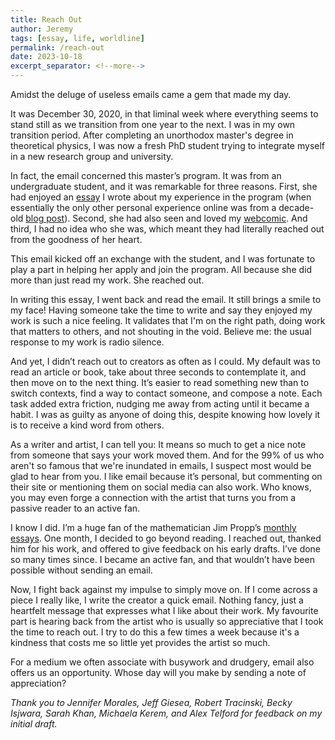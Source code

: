```yaml
---
title: Reach Out
author: Jeremy
tags: [essay, life, worldline]
permalink: /reach-out
date: 2023-10-18
excerpt_separator: <!--more-->
---
```


Amidst the deluge of useless emails came a gem that made my day.

It was December 30, 2020, in that liminal week where everything seems to stand still as we transition from one year to the next. I was in my own transition period. After completing an unorthodox master's degree in theoretical physics, I was now a fresh PhD student trying to integrate myself in a new research group and university.

In fact, the email concerned this master’s program. It was from an undergraduate student, and it was remarkable for three reasons. First, she had enjoyed an [essay](https://cotejer.github.io/psion) I wrote about my experience in the program (when essentially the only other personal experience online was from a decade-old [blog post](https://saurabhmadaan.wordpress.com/2009/12/22/perimeter-scholars-international-a-student-experience/)). Second, she had also seen and loved my [webcomic](https://handwaving.github.io/). And third, I had no idea who she was, which meant they had literally reached out from the goodness of her heart.

This email kicked off an exchange with the student, and I was fortunate to play a part in helping her apply and join the program.  All because she did more than just read my work. She reached out.

In writing this essay, I went back and read the email. It still brings a smile to my face! Having someone take the time to write and say they enjoyed my work is such a nice feeling. It validates that I'm on the right path, doing work that matters to others, and not shouting in the void. Believe me: the usual response to my work is radio silence.

And yet, I didn’t reach out to creators as often as I could. My default was to read an article or book, take about three seconds to contemplate it, and then move on to the next thing. It’s easier to read something new than to switch contexts, find a way to contact someone, and compose a note. Each task added extra friction, nudging me away from acting until it became a habit. I was as guilty as anyone of doing this, despite knowing how lovely it is to receive a kind word from others.

As a writer and artist, I can tell you: It means so much to get a nice note from someone that says your work moved them. And for the 99% of us who aren't so famous that we're inundated in emails, I suspect most would be glad to hear from you. I like email because it’s personal, but commenting on their site or mentioning them on social media can also work. Who knows, you may even forge a connection with the artist that turns you from a passive reader to an active fan.

I know I did. I’m a huge fan of the mathematician Jim Propp’s [monthly essays](https://mathenchant.wordpress.com/). One month, I decided to go beyond reading. I reached out, thanked him for his work, and offered to give feedback on his early drafts. I’ve done so many times since. I became an active fan, and that wouldn’t have been possible without sending an email.

Now, I fight back against my impulse to simply move on. If I come across a piece I really like, I write the creator a quick email. Nothing fancy, just a heartfelt message that expresses what I like about their work. My favourite part is hearing back from the artist who is usually so appreciative that I took the time to reach out. I try to do this a few times a week because it's a kindness that costs me so little yet provides the artist so much.

For a medium we often associate with busywork and drudgery, email also offers us an opportunity. Whose day will you make by sending a note of appreciation?

*Thank you to Jennifer Morales, Jeff Giesea, Robert Tracinski, Becky Isjwara, Sarah Khan, Michaela Kerem, and Alex Telford for feedback on my initial draft.*